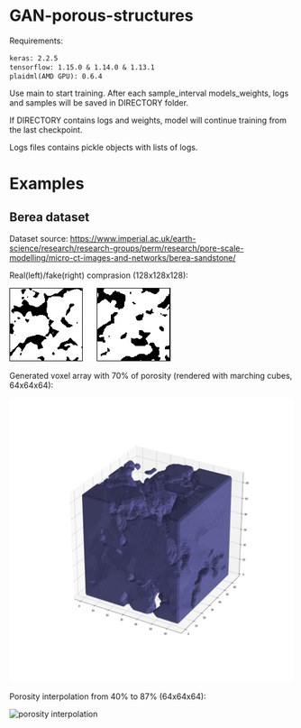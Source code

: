 # GAN-porous-structures
Requirements:

    keras: 2.2.5
    tensorflow: 1.15.0 & 1.14.0 & 1.13.1
    plaidml(AMD GPU): 0.6.4

Use main to start training. After each sample_interval models_weights, logs and samples will be saved in DIRECTORY folder.

If DIRECTORY contains logs and weights, model will continue training from the last checkpoint. 

Logs files contains pickle objects with lists of logs.

# Examples

## Berea dataset

Dataset source: https://www.imperial.ac.uk/earth-science/research/research-groups/perm/research/pore-scale-modelling/micro-ct-images-and-networks/berea-sandstone/

Real(left)/fake(right) comprasion (128x128x128):

![real/fake](https://github.com/erikrause/GAN-porous-structures/blob/master/examples/real-fake.png)

Generated voxel array with 70% of porosity (rendered with marching cubes, 64x64x64):

![marching cubes](https://github.com/erikrause/GAN-porous-structures/blob/master/examples/14.png)

Porosity interpolation from 40% to 87% (64x64x64):

![porosity interpolation](https://github.com/erikrause/GAN-porous-structures/blob/master/examples/from%2040%25%20to%2087%25.gif)
